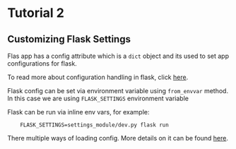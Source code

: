 # Tutorial 2

## Customizing Flask Settings

Flas app has a config attribute which is a `dict` object and its used to set app configurations for flask.

To read more about configuration handling in flask, click [here](https://flask.palletsprojects.com/en/1.1.x/config/).


Flask config can be set via environment variable using `from_envvar` method. In this case we are using `FLASK_SETTINGS` environment variable

Flask can be run via inline env vars, for example:

        FLASK_SETTINGS=settings_module/dev.py flask run

There multiple ways of loading config. More details on it can be found [here](https://flask.palletsprojects.com/en/1.1.x/api/#configuration).
